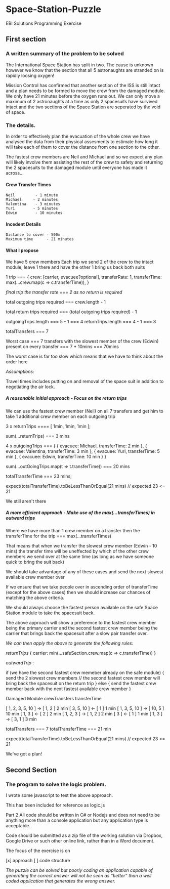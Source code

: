 # Space-Station-Puzzle

EBI Solutions Programming Exercise

## First section

### A written summary of the problem to be solved

The International Space Station has split in two. The cause is unknown however we know that the section that all 5 astronaughts are stranded on is rapidly loosing oxygen!

Mission Control has confirmed that another section of the ISS is still intact and a plan needs to be formed to move the crew from the damaged module. We only have 21 minutes before the oxygen runs out. We can only move a maximum of 2 astronaughts at a time as only 2 spacesuits have survived intact and the two sections of the Space Station are seperated by the void of space.

### The details. 

In order to effectively plan the evacuation of the whole crew we have analysed the data from their physical assesments to estimate how long it will take each of them to cover the distance from one section to the other.

The fastest crew members are Neil and Michael and so we expect any plan will likely involve them assisting the rest of the crew to safety and returning the 2 spacesuits to the damaged module until everyone has made it across...

#### Crew Transfer Times

    Neil         - 1 minute
    Michael     - 2 minutes
    Valentina    - 3 minutes
    Yuri        - 5 minutes
    Edwin        - 10 minutes
    
#### Incedent Details

    Distance to cover - 500m
    Maximum time      - 21 minutes
    
#### What I propose

We have 5 crew members
Each trip we send 2 of the crew to the intact module, leave 1 there and have the other 1 bring us back both suits

1 trip === { 
  crew: [carrier, evacuee?optional], 
  transferRate: 1, 
  transferTime: max(...crew.map(c => c.transferTime)),
}

*final trip the transfer rate === 2 as no return is required*

total outgoing trips required === crew.length - 1

total return trips required === (total outgoing trips required) - 1


outgoingTrips.length === 5 - 1 === 4
returnTrips.length === 4 - 1 === 3

totalTransfers === 7

Worst case === 7 transfers with the slowest member of the crew (Edwin) present on every transfer === 7 * 10mins === 70mins

The worst case is far too slow which means that we have to think about the order here

*Assumptions:*

Travel times includes putting on and removal of the space suit in addition to negotiating the air lock.

##### A reasonable initial approach - Focus on the return trips

We can use the fastest crew member (Neil) on all 7 transfers and get him to take 1 additional crew member on each outgoing trip

3 x returnTrips ==== [ 1min, 1min, 1min ]; 

sum(...returnTrips) === 3 mins



4 x outgoingTrips === {
    { evacuee: Michael,   transferTime: 2 min },
    { evacuee: Valentina, transferTime: 3 min },
    { evacuee: Yuri,      transferTime: 5 min },
    { evacuee: Edwin,     transferTime: 10 min }
}

sum(...outGoingTrips.map(t => t.transferTime)) === 20 mins

totalTransferTime === 23 mins; 

expect(totalTransferTime).toBeLessThanOrEqual(21 mins)  // expected 23 <= 21

We still aren't there

##### A more efficient approach - Make use of the max(...transferTimes) in outward trips

Where we have more than 1 crew member on a transfer then the transferTime for the trip === max(...transferTimes)

That means that when we transfer the slowest crew member (Edwin - 10 mins) the transfer time will be uneffected by which of the other crew members we send over at the same time (as long as we have someone quick to bring the suit back)

We should take advantage of any of these cases and send the next slowest available crew member over 

If we ensure that we take people over in ascending order of transferTime (except for the above cases) then we should increase our chances of matching the above criteria.

We should always choose the fastest person available on the safe Space Station module to take the spacesuit back.

The above approach will show a preference to the fastest crew member being the primary carrier and the second fastest crew member being the carrier that brings back the spacesuit after a slow pair transfer over.

*We can then apply the above to generate the following rules:*

*returnTrips* { carrier: min(...safeSection.crew.map(c => c.transferTime)) }

*outwardTrip* :

if (we have the second fastest crew memeber already on the safe module) {
  send the 2 slowest crew members // the second fastest crew member will bring back the spacesuit on the return trip
} else {
  send the fastest crew member back with the next fastest available crew member
}

Damaged Module         crewTransfers     transferTime

[ 1, 2, 3, 5, 10 ]  -> [ 1, 2 ]           2 min
[ 3, 5, 10 ]        <- [ 1 ]              1 min
[ 1, 3, 5, 10 ]     -> [ 10, 5 ]          10 min
[ 1, 3 ]            <- [ 2 ]              2 min
[ 1, 2, 3 ]         -> [ 1, 2 ]           2 min
[ 3 ]               <- [ 1 ]              1 min
[ 1, 3 ]            -> [ 3, 1 ]           3 min

totalTransfers === 7
totalTransferTime === 21 min


expect(totalTransferTime).toBeLessThanOrEqual(21 mins)  // expected 23 <= 21

We've got a plan!


## Second Section

### The program to solve the logic problem.

I wrote some javascript to test the above approach.

This has been included for reference as logic.js


Part 2
All code should be written in C# or Nodejs and does not need to be anything more than a console application but any application type is acceptable.

Code should be submitted as a zip file of the working solution via Dropbox, Google Drive or such other online link, rather than in a Word document.

The focus of the exercise is on

[x] approach
[ ] code structure

_The puzzle can be solved but poorly coding an application capable of generating the correct answer will not be seen as “better” than a well coded application that generates the wrong answer._

